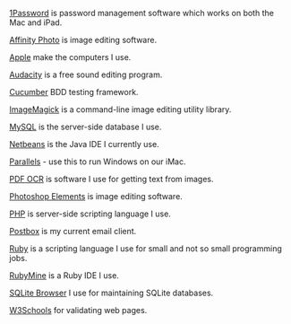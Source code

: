 [1Password](https://1password.com/) is password
management software which works on both the Mac and iPad.

[Affinity Photo](https://affinity.serif.com/en-gb/photo/) is image
editing software.

[Apple](https://www.apple.com/) make the computers I use.

[Audacity](https://sourceforge.net/projects/audacity/) is a
free sound editing program.

[Cucumber](https://cucumber.io/) BDD testing framework.

[ImageMagick](https://www.imagemagick.org/) is a
command-line image editing utility library.

[MySQL](https://www.mysql.com/) is
the server-side database I use.

[Netbeans](https://netbeans.org/) is the Java IDE I currently use.

[Parallels](https://www.parallels.com/) - use this to run
Windows on our iMac.

[PDF OCR](https://solutions.weblite.ca/pdfocrx/index.php) is software
I use for getting text from images.

[Photoshop Elements](https://www.adobe.com/uk/products/photoshop-elements.html)
is image editing software.

[PHP](https://php.net/) is server-side scripting language I use.

[Postbox](https://www.postbox-inc.com/) is my current email client.

[Ruby](https://www.ruby-lang.org/en/) is
a scripting language I use for small and not so small programming jobs.

[RubyMine](https://www.jetbrains.com/ruby/) is a Ruby IDE I use.

[SQLite Browser](http://sqlitebrowser.org) I use for maintaining SQLite databases.

[W3Schools](https://validator.w3.org/) for validating web pages.
